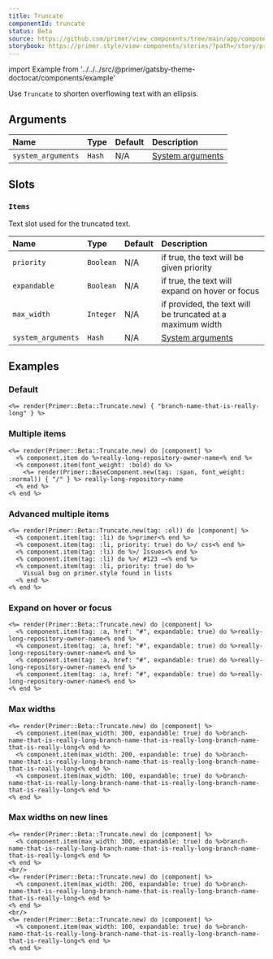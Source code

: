 ```yaml
---
title: Truncate
componentId: truncate
status: Beta
source: https://github.com/primer/view_components/tree/main/app/components/primer/beta/truncate.rb
storybook: https://primer.style/view-components/stories/?path=/story/primer-beta-truncate
---
```


import Example from '../../../src/@primer/gatsby-theme-doctocat/components/example'

<!-- Warning: AUTO-GENERATED file, do not edit. Add code comments to your Ruby instead <3 -->

Use `Truncate` to shorten overflowing text with an ellipsis.

## Arguments

| Name | Type | Default | Description |
| :- | :- | :- | :- |
| `system_arguments` | `Hash` | N/A | [System arguments](/system-arguments) |

## Slots

### `Items`

Text slot used for the truncated text.

| Name | Type | Default | Description |
| :- | :- | :- | :- |
| `priority` | `Boolean` | N/A | if true, the text will be given priority |
| `expandable` | `Boolean` | N/A | if true, the text will expand on hover or focus |
| `max_width` | `Integer` | N/A | if provided, the text will be truncated at a maximum width |
| `system_arguments` | `Hash` | N/A | [System arguments](/system-arguments) |

## Examples

### Default

<Example src="<span data-view-component='true' class='Truncate'>    <span data-view-component='true' class='Truncate-text'>branch-name-that-is-really-long</span></span>" />

```erb
<%= render(Primer::Beta::Truncate.new) { "branch-name-that-is-really-long" } %>
```

### Multiple items

<Example src="<span data-view-component='true' class='Truncate'>    <span data-view-component='true' class='Truncate-text'>really-long-repository-owner-name</span>    <span data-view-component='true' class='Truncate-text text-bold'>    <span data-view-component='true' class=' text-normal'>/</span> really-long-repository-name</span></span>" />

```erb
<%= render(Primer::Beta::Truncate.new) do |component| %>
  <% component.item do %>really-long-repository-owner-name<% end %>
  <% component.item(font_weight: :bold) do %>
    <%= render(Primer::BaseComponent.new(tag: :span, font_weight: :normal)) { "/" } %> really-long-repository-name
  <% end %>
<% end %>
```

### Advanced multiple items

<Example src="<ol data-view-component='true' class='Truncate'>    <li data-view-component='true' class='Truncate-text'>primer</li>    <li data-view-component='true' class='Truncate-text Truncate-text--primary'>/ css</li>    <li data-view-component='true' class='Truncate-text'>/ Issues</li>    <li data-view-component='true' class='Truncate-text'>/ #123 —</li>    <li data-view-component='true' class='Truncate-text Truncate-text--primary'>    Visual bug on primer.style found in lists</li></ol>" />

```erb
<%= render(Primer::Beta::Truncate.new(tag: :ol)) do |component| %>
  <% component.item(tag: :li) do %>primer<% end %>
  <% component.item(tag: :li, priority: true) do %>/ css<% end %>
  <% component.item(tag: :li) do %>/ Issues<% end %>
  <% component.item(tag: :li) do %>/ #123 —<% end %>
  <% component.item(tag: :li, priority: true) do %>
    Visual bug on primer.style found in lists
  <% end %>
<% end %>
```

### Expand on hover or focus

<Example src="<span data-view-component='true' class='Truncate'>    <a href='#' data-view-component='true' class='Truncate-text Truncate-text--expandable'>really-long-repository-owner-name</a>    <a href='#' data-view-component='true' class='Truncate-text Truncate-text--expandable'>really-long-repository-owner-name</a>    <a href='#' data-view-component='true' class='Truncate-text Truncate-text--expandable'>really-long-repository-owner-name</a>    <a href='#' data-view-component='true' class='Truncate-text Truncate-text--expandable'>really-long-repository-owner-name</a></span>" />

```erb
<%= render(Primer::Beta::Truncate.new) do |component| %>
  <% component.item(tag: :a, href: "#", expandable: true) do %>really-long-repository-owner-name<% end %>
  <% component.item(tag: :a, href: "#", expandable: true) do %>really-long-repository-owner-name<% end %>
  <% component.item(tag: :a, href: "#", expandable: true) do %>really-long-repository-owner-name<% end %>
  <% component.item(tag: :a, href: "#", expandable: true) do %>really-long-repository-owner-name<% end %>
<% end %>
```

### Max widths

<Example src="<span data-view-component='true' class='Truncate'>    <span style='max-width: 300px;' data-view-component='true' class='Truncate-text Truncate-text--expandable'>branch-name-that-is-really-long-branch-name-that-is-really-long-branch-name-that-is-really-long</span>    <span style='max-width: 200px;' data-view-component='true' class='Truncate-text Truncate-text--expandable'>branch-name-that-is-really-long-branch-name-that-is-really-long-branch-name-that-is-really-long</span>    <span style='max-width: 100px;' data-view-component='true' class='Truncate-text Truncate-text--expandable'>branch-name-that-is-really-long-branch-name-that-is-really-long-branch-name-that-is-really-long</span></span>" />

```erb
<%= render(Primer::Beta::Truncate.new) do |component| %>
  <% component.item(max_width: 300, expandable: true) do %>branch-name-that-is-really-long-branch-name-that-is-really-long-branch-name-that-is-really-long<% end %>
  <% component.item(max_width: 200, expandable: true) do %>branch-name-that-is-really-long-branch-name-that-is-really-long-branch-name-that-is-really-long<% end %>
  <% component.item(max_width: 100, expandable: true) do %>branch-name-that-is-really-long-branch-name-that-is-really-long-branch-name-that-is-really-long<% end %>
<% end %>
```

### Max widths on new lines

<Example src="<span data-view-component='true' class='Truncate'>    <span style='max-width: 300px;' data-view-component='true' class='Truncate-text Truncate-text--expandable'>branch-name-that-is-really-long-branch-name-that-is-really-long-branch-name-that-is-really-long</span></span><br/><span data-view-component='true' class='Truncate'>    <span style='max-width: 200px;' data-view-component='true' class='Truncate-text Truncate-text--expandable'>branch-name-that-is-really-long-branch-name-that-is-really-long-branch-name-that-is-really-long</span></span><br/><span data-view-component='true' class='Truncate'>    <span style='max-width: 100px;' data-view-component='true' class='Truncate-text Truncate-text--expandable'>branch-name-that-is-really-long-branch-name-that-is-really-long-branch-name-that-is-really-long</span></span>" />

```erb
<%= render(Primer::Beta::Truncate.new) do |component| %>
  <% component.item(max_width: 300, expandable: true) do %>branch-name-that-is-really-long-branch-name-that-is-really-long-branch-name-that-is-really-long<% end %>
<% end %>
<br/>
<%= render(Primer::Beta::Truncate.new) do |component| %>
  <% component.item(max_width: 200, expandable: true) do %>branch-name-that-is-really-long-branch-name-that-is-really-long-branch-name-that-is-really-long<% end %>
<% end %>
<br/>
<%= render(Primer::Beta::Truncate.new) do |component| %>
  <% component.item(max_width: 100, expandable: true) do %>branch-name-that-is-really-long-branch-name-that-is-really-long-branch-name-that-is-really-long<% end %>
<% end %>
```
